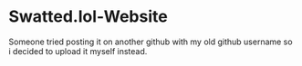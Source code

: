 # Swatted.lol-Website

Someone tried posting it on another github with my old github username so i decided to upload it myself instead.
